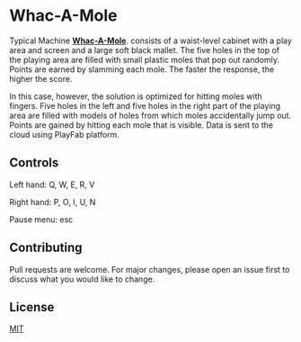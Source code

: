 # Whac-A-Mole 
Typical Machine **[Whac-A-Mole](https://en.wikipedia.org/wiki/Whac-A-Mole)**.
consists of a waist-level cabinet with a play area and screen and a large soft black mallet. The five holes in the top of the playing area are filled with small plastic moles that pop out randomly. Points are earned by slamming each mole. The faster the response, the higher the score.

In this case, however, the solution is optimized for hitting moles with fingers. Five holes in the left and five holes in the right part of the playing area are filled with models of holes from which moles accidentally jump out. Points are gained by hitting each mole that is visible. Data is sent to the cloud using PlayFab platform. 

## Controls
Left hand: Q, W, E, R, V

Right hand: P, O, I, U, N

Pause menu: esc

## Contributing
Pull requests are welcome. For major changes, please open an issue first to discuss what you would like to change.

## License
[MIT](https://choosealicense.com/licenses/mit/)